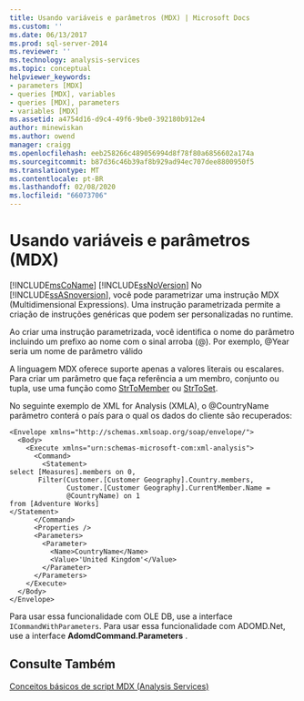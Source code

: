 ```yaml
---
title: Usando variáveis e parâmetros (MDX) | Microsoft Docs
ms.custom: ''
ms.date: 06/13/2017
ms.prod: sql-server-2014
ms.reviewer: ''
ms.technology: analysis-services
ms.topic: conceptual
helpviewer_keywords:
- parameters [MDX]
- queries [MDX], variables
- queries [MDX], parameters
- variables [MDX]
ms.assetid: a4754d16-d9c4-49f6-9be0-392180b912e4
author: minewiskan
ms.author: owend
manager: craigg
ms.openlocfilehash: eeb258266c489056994d8f78f80a6856602a174a
ms.sourcegitcommit: b87d36c46b39af8b929ad94ec707dee8800950f5
ms.translationtype: MT
ms.contentlocale: pt-BR
ms.lasthandoff: 02/08/2020
ms.locfileid: "66073706"
---
```

# <a name="using-variables-and-parameters-mdx"></a>Usando variáveis e parâmetros (MDX)
  [!INCLUDE[msCoName](../../../includes/msconame-md.md)] [!INCLUDE[ssNoVersion](../../../includes/ssnoversion-md.md)] No [!INCLUDE[ssASnoversion](../../../includes/ssasnoversion-md.md)], você pode parametrizar uma instrução MDX (Multidimensional Expressions). Uma instrução parametrizada permite a criação de instruções genéricas que podem ser personalizadas no runtime.  
  
 Ao criar uma instrução parametrizada, você identifica o nome do parâmetro incluindo um prefixo ao nome com o sinal arroba (@). Por exemplo, @Year seria um nome de parâmetro válido  
  
 A linguagem MDX oferece suporte apenas a valores literais ou escalares. Para criar um parâmetro que faça referência a um membro, conjunto ou tupla, use uma função como [StrToMember](/sql/mdx/strtomember-mdx) ou [StrToSet](/sql/mdx/strtoset-mdx).  
  
 No seguinte exemplo de XML for Analysis (XMLA), o @CountryName parâmetro conterá o país para o qual os dados do cliente são recuperados:  
  
```  
<Envelope xmlns="http://schemas.xmlsoap.org/soap/envelope/">  
  <Body>  
    <Execute xmlns="urn:schemas-microsoft-com:xml-analysis">  
      <Command>  
        <Statement>  
select [Measures].members on 0,   
       Filter(Customer.[Customer Geography].Country.members,   
              Customer.[Customer Geography].CurrentMember.Name =  
              @CountryName) on 1  
from [Adventure Works]  
</Statement>  
      </Command>  
      <Properties />  
      <Parameters>  
        <Parameter>  
          <Name>CountryName</Name>  
          <Value>'United Kingdom'</Value>  
        </Parameter>  
      </Parameters>  
    </Execute>  
  </Body>  
</Envelope>  
```  
  
 Para usar essa funcionalidade com OLE DB, use a interface `ICommandWithParameters`. Para usar essa funcionalidade com ADOMD.Net, use a interface **AdomdCommand.Parameters** .  
  
## <a name="see-also"></a>Consulte Também  
 [Conceitos básicos de script MDX &#40;Analysis Services&#41;](mdx-scripting-fundamentals-analysis-services.md)  
  
  
